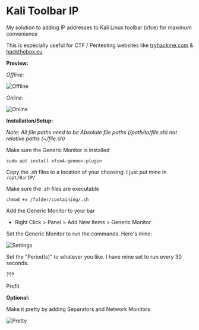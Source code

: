 # Kali Toolbar IP

My solution to adding IP addresses to Kali Linux toolbar (xfce) for maximum convenience

This is especially useful for CTF / Pentesting websites like [tryhackme.com](tryhackme.com) & [hackthebox.eu](hackthebox.eu)





**Preview:**

*Offline:*

![Offline](https://imgur.com/hJBI4n3.jpg)

*Online*:

![Online](https://imgur.com/JoTf2AL.jpg)



**Installation/Setup:**

*Note: All file paths need to be Absolute file paths (/path/to/file.sh) not relative paths (~/file.sh)*

Make sure the Generic Monitor is installed

`sudo apt install xfce4-genmon-plugin`

Copy the *.sh* files to a location of your choosing. I just put mine in `/opt/BarIP/`

Make sure the *.sh* files are executable 

`chmod +x /folder/containing/.sh` 

Add the Generic Monitor to your bar

- Right Click > Panel > Add New Items > Generic Monitor

Set the Generic Monitor to run the commands. Here's mine:

![Settings](https://imgur.com/kyTwiyj.jpg)

Set the "Period(s)" to whatever you like. I have mine set to run every 30 seconds.

???

Profit







**Optional:**

Make it pretty by adding Separators and Network Monitors

![Pretty](https://imgur.com/36Os04J.jpg)

